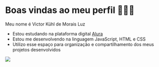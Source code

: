# Boas vindas ao meu perfil 👾👾👾

Meu nome é Victor Kühl de Morais Luz

- Estou estudando na plataforma digital [Alura](https://www.alura.com.br)
- Estou me desenvolvendo na linguagem JavaScript, HTML e CSS
- Utilizo esse espaço para organização e compartilhamento dos meus projetos desenvolvidos

![](https://media.tenor.com/RLgI4fQWhIYAAAAi/fantome-sexyfantome.gif)
